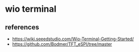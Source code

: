 # wio terminal


## references
* https://wiki.seeedstudio.com/Wio-Terminal-Getting-Started/
* https://github.com/Bodmer/TFT_eSPI/tree/master
